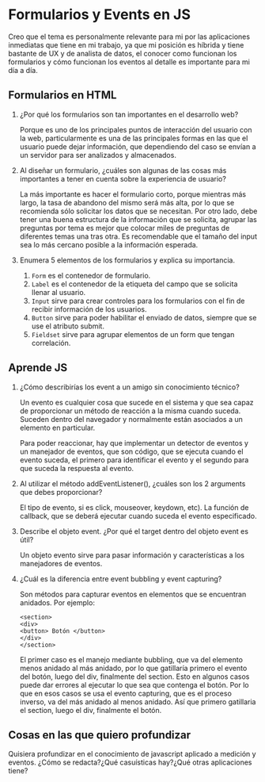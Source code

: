 # Formularios y Events en JS

Creo que el tema es personalmente relevante para mi por las aplicaciones inmediatas que tiene en mi trabajo, ya que mi posición es híbrida y tiene bastante de UX y de analista de datos, el conocer como funcionan los formularios y cómo funcionan los eventos al detalle es importante para mi día a día. 

## Formularios en HTML

1. ¿Por qué los formularios son tan importantes en el desarrollo web?

    Porque es uno de los principales puntos de interacción del usuario con la web, particularmente es una de las principales formas en las que el usuario puede dejar información, que dependiendo del caso se envían a un servidor para ser analizados y almacenados.
2. Al diseñar un formulario, ¿cuáles son algunas de las cosas más 
importantes a tener en cuenta sobre la experiencia de usuario?

    La más importante es hacer el formulario corto, porque mientras más largo, la tasa de abandono del mismo será más alta, por lo que se recomienda sólo solicitar los datos que se necesitan. Por otro lado, debe tener una buena estructura de la información que se solicita, agrupar las preguntas por tema es mejor que colocar miles de preguntas de diferentes temas una tras otra. Es recomendable que el tamaño del input sea lo más cercano posible a la información esperada. 
3. Enumera 5 elementos de los formularios y explica su importancia.

    1. `Form` es el contenedor de formulario. 
    2. `Label` es el contenedor de la etiqueta del campo que se solicita llenar al usuario.
    3. `Input` sirve para crear controles para los formularios con el fin de recibir información de los usuarios.
    4. `Button` sirve para poder habilitar el enviado de datos, siempre que se use el atributo submit. 
    5. `Fieldset` sirve para agrupar elementos de un form que tengan correlación. 


## Aprende JS

1. ¿Cómo describirías los event a un amigo sin conocimiento técnico?
    
    Un evento es cualquier cosa que sucede en el sistema y que sea capaz de proporcionar un método de reacción a la misma cuando suceda. Suceden dentro del navegador y normalmente están asociados a un elemento en particular. 
    
    Para poder reaccionar, hay que implementar un detector de eventos y un manejador de eventos, que son código, que se ejecuta cuando el evento suceda, el primero para identificar el evento y el segundo para que suceda la respuesta al evento.
2. Al utilizar el método addEventListener(), ¿cuáles son los 2 arguments que debes proporcionar?

    El tipo de evento, si es click, mouseover, keydown, etc). La función de callback, que se deberá ejecutar cuando suceda el evento especificado. 
3. Describe el objeto event. ¿Por qué el target dentro del objeto event es útil?

    Un objeto evento sirve para pasar información y características a los manejadores de eventos. 
4. ¿Cuál es la diferencia entre event bubbling y event capturing?

    Son métodos para capturar eventos en elementos que se encuentran anidados. Por ejemplo:
    ```
    <section>
    <div>
    <button> Botón </button>
    </div>
    </section>
    ```
    El primer caso es el manejo mediante bubbling, que va del elemento menos anidado al más anidado, por lo que gatillaría primero el evento del botón, luego del div, finalmente del section. Esto en algunos casos puede dar errores al ejecutar lo que sea que contenga el botón. Por lo que en esos casos se usa el evento capturing, que es el proceso inverso, va del más anidado al menos anidado. Así que primero gatillaria el section, luego el div, finalmente el botón. 

## Cosas en las que quiero profundizar

Quisiera profundizar en el conocimiento de javascript aplicado a medición y eventos. ¿Cómo se redacta?¿Qué casuísticas hay?¿Qué otras aplicaciones tiene?